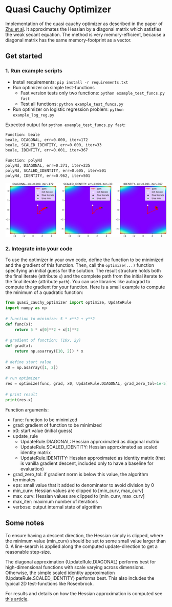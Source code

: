 # Quasi Cauchy Optimizer

Implementation of the quasi cauchy optimizer as described in the paper of [Zhu et al](http://www.math.uwaterloo.ca/~hwolkowi/henry/reports/cauchy.pdf).
It approximates the Hessian by a diagonal matrix which satisfies the weak secant equation.
The method is very memory-efficient, because a diagonal matrix has the same memory-footprint as a vector.


## Get started

### 1. Run example scripts

* Install requirements: `pip install -r requirements.txt`
* Run optimizer on simple test-functions
    * Fast version tests only two functions: `python example_test_funcs.py fast`
    * Test all functions: `python example_test_funcs.py`
* Run optimizer on logistic regression problem: `python example_log_reg.py`

Expected output for `python example_test_funcs.py fast`:
````
Function: beale
beale, DIAGONAL, err=0.000, iter=172
beale, SCALED_IDENTITY, err=0.000, iter=33
beale, IDENTITY, err=0.001, iter=367

Function: polyNd
polyNd, DIAGONAL, err=0.371, iter=235
polyNd, SCALED_IDENTITY, err=0.605, iter=501
polyNd, IDENTITY, err=0.962, iter=501
````

![plot](doc/plot.png)

### 2. Integrate into your code

To use the optimizer in your own code, define the function to be minimized and the gradient of this function. 
Then, call the `optimize(...)` function specifying an initial guess for the solution.
The result structure holds both the final iterate (attribute `x`) and the complete path from the initial iterate to the final iterate (attribute `path`).
You can use libraries like autograd to compute the gradient for your function.
Here is a small example to compute the minimum of a quadratic function:

````python
from quasi_cauchy_optimizer import optimize, UpdateRule
import numpy as np

# function to minimize: 5 * x**2 + y**2
def func(x):
    return 5 * x[0]**2 + x[1]**2

# gradient of function: (10x, 2y)
def grad(x):
    return np.asarray([10, 2]) * x

# define start value
x0 = np.asarray([1, 2])

# run optimizer
res = optimize(func, grad, x0, UpdateRule.DIAGONAL, grad_zero_tol=1e-5)

# print result
print(res.x)
````

Function arguments: 
* func: function to be minimized
* grad: gradient of function to be minimized
* x0: start value (initial guess)
* update_rule
    * UpdateRule.DIAGONAL: Hessian approximated as diagonal matrix
    * UpdateRule.SCALED_IDENTITY: Hessian approximated as scaled identity matrix
    * UpdateRule.IDENTITY: Hessian approximated as identity matrix (that is vanilla gradient descent, included only to have a baseline for evaluation)
* grad_zero_tol: if gradient norm is below this value, the algorithm terminates
* eps: small value that it added to denominator to avoid division by 0
* min_curv: Hessian values are clipped to [min_curv, max_curv]
* max_curv: Hessian values are clipped to [min_curv, max_curv]
* max_iter: maximum number of iterations
* verbose: output internal state of algorithm


## Some notes
To ensure having a descent direction, the Hessian simply is clipped, where the minimum value (min_curv) should be set to some small value larger than 0.
A line-search is applied along the computed update-direction to get a reasonable step-size.

The diagonal approximation (UpdateRule.DIAGONAL) performs best for high-dimensional functions with scale varying across dimensions. 
Otherwise, the simple scaled identity approximation (UpdateRule.SCALED_IDENTITY) performs best. 
This also includes the typical 2D test-functions like Rosenbrock.

For results and details on how the Hessian approximation is computed see [this article](https://githubharald.github.io/quasi_cauchy.html).